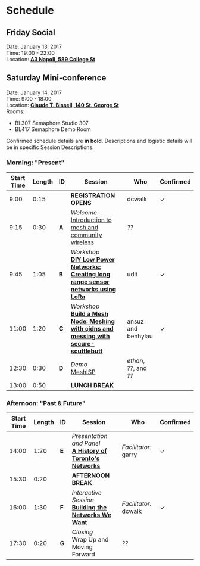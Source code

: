 # Schedule

## Friday Social

Date: January 13, 2017  
Time: 19:00 - 22:00  
Location: **[A3 Napoli, 589 College St](http://osm.org/go/ZX6BPjQBM?m=)**

## Saturday Mini-conference

Date: January 14, 2017  
Time: 9:00 - 18:00  
Location: **[Claude T. Bissell, 140 St. George St](http://osm.org/go/ZX6Bw~WNh--?m=)**  
Rooms:

- BL307 Semaphore Studio 307
- BL417 Semaphore Demo Room

Confirmed schedule details are **in bold**. Descriptions and logistic details will be in specific Session Descriptions.

### Morning: "Present"

| Start Time | Length | ID | Session | Who | Confirmed |
| --- | --- | --- | --- | --- | --- |
| 9:00 | 0:15 |  | **REGISTRATION OPENS** | dcwalk | ✓ |
| 9:15 | 0:30 | **A** | _Welcome_ <br /> [Introduction to mesh and community wireless]() | _??_ |  |
| 9:45 | 1:05 | **B** | _Workshop_ <br /> **[DIY Low Power Networks: Creating long range sensor networks using LoRa](https://github.com/tomeshnet/mini-conf-2017/blob/master/sessions/session-b.md)** | udit | ✓ |
| 11:00 | 1:20 | **C** | _Workshop_ <br /> **[Build a Mesh Node: Meshing with cjdns and messing with secure-scuttlebutt](https://github.com/tomeshnet/mini-conf-2017/blob/master/sessions/session-c.md)** | ansuz and benhylau | ✓ |
| 12:30 | 0:30 | **D** | _Demo_ <br /> [MeshISP]() | _ethan_, _??_, and _??_ |  |
| 13:00 | 0:50 |  | **LUNCH BREAK** |  |  |

### Afternoon: "Past & Future"

| Start Time | Length | ID | Session | Who | Confirmed |
| --- | --- | --- | --- | --- | --- |
| 14:00 | 1:20 | **E** | _Presentation and Panel_ <br /> **[A History of Toronto's Networks](https://github.com/tomeshnet/mini-conf-2017/blob/master/sessions/session-e.md)** | _Facilitator:_ garry | ✓ |
| 15:30 | 0:20 |  | **AFTERNOON BREAK** |  |  |
| 16:00 | 1:30 | **F** | _Interactive Session_ <br /> **[Building the Networks We Want](https://github.com/tomeshnet/mini-conf-2017/blob/master/sessions/session-f.md)** | _Facilitator:_ dcwalk | ✓ |
| 17:30 | 0:20 | **G** | _Closing_ <br /> Wrap Up and Moving Forward | _??_ |  |
